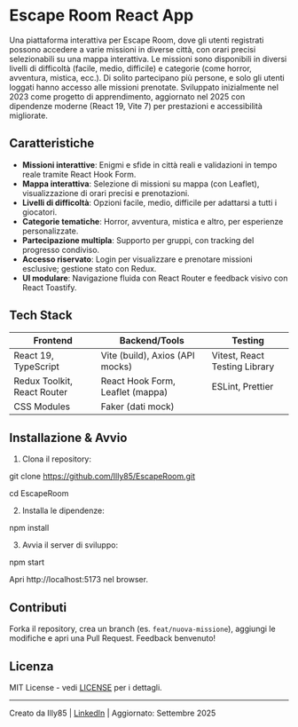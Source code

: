 # Escape Room React App

Una piattaforma interattiva per Escape Room, dove gli utenti registrati possono accedere a varie missioni in diverse città, con orari precisi selezionabili su una mappa interattiva. Le missioni sono disponibili in diversi livelli di difficoltà (facile, medio, difficile) e categorie (come horror, avventura, mistica, ecc.). Di solito partecipano più persone, e solo gli utenti loggati hanno accesso alle missioni prenotate. Sviluppato inizialmente nel 2023 come progetto di apprendimento, aggiornato nel 2025 con dipendenze moderne (React 19, Vite 7) per prestazioni e accessibilità migliorate.

## Caratteristiche
- **Missioni interattive**: Enigmi e sfide in città reali e validazioni in tempo reale tramite React Hook Form.
- **Mappa interattiva**: Selezione di missioni su mappa (con Leaflet), visualizzazione di orari precisi e prenotazioni.
- **Livelli di difficoltà**: Opzioni facile, medio, difficile per adattarsi a tutti i giocatori.
- **Categorie tematiche**: Horror, avventura, mistica e altro, per esperienze personalizzate.
- **Partecipazione multipla**: Supporto per gruppi, con tracking del progresso condiviso.
- **Accesso riservato**: Login per visualizzare e prenotare missioni esclusive; gestione stato con Redux.
- **UI modulare**: Navigazione fluida con React Router e feedback visivo con React Toastify.

## Tech Stack
| Frontend | Backend/Tools | Testing |
|----------|---------------|---------|
| React 19, TypeScript | Vite (build), Axios (API mocks) | Vitest, React Testing Library |
| Redux Toolkit, React Router | React Hook Form, Leaflet (mappa) | ESLint, Prettier |
| CSS Modules | Faker (dati mock) | |

## Installazione & Avvio
1. Clona il repository:  

git clone https://github.com/Illy85/EscapeRoom.git

cd EscapeRoom

2. Installa le dipendenze:  

npm install

3. Avvia il server di sviluppo:  

npm start

Apri http://localhost:5173 nel browser.

## Contributi
Forka il repository, crea un branch (es. `feat/nuova-missione`), aggiungi le modifiche e apri una Pull Request. Feedback benvenuto!

## Licenza
MIT License - vedi [LICENSE](LICENSE) per i dettagli.

---
Creato da Illy85 | [LinkedIn](https://www.linkedin.com/in/ilie-mardari-641993220/) | Aggiornato: Settembre 2025